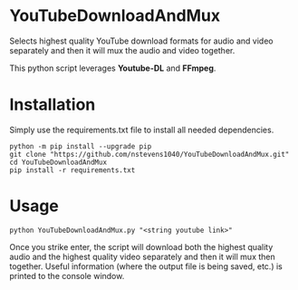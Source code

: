 # YouTubeDownloadAndMux
Selects highest quality YouTube download formats for audio and video separately and then it will mux the audio and video together.  

This python script leverages **Youtube-DL** and **FFmpeg**.  
# Installation  
Simply use the requirements.txt file to install all needed dependencies.  
```
python -m pip install --upgrade pip
git clone "https://github.com/nstevens1040/YouTubeDownloadAndMux.git"
cd YouTubeDownloadAndMux
pip install -r requirements.txt
```  
# Usage  
```
python YouTubeDownloadAndMux.py "<string youtube link>"
```
Once you strike enter, the script will download both the highest quality audio and the highest quality video separately and then it will mux then together. Useful information (where the output file is being saved, etc.) is printed to the console window.  
